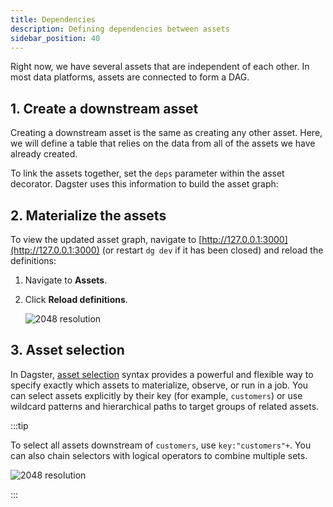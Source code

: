 ```yaml
---
title: Dependencies
description: Defining dependencies between assets
sidebar_position: 40
---
```


Right now, we have several assets that are independent of each other. In most data platforms, assets are connected to form a DAG.

## 1. Create a downstream asset

Creating a downstream asset is the same as creating any other asset. Here, we will define a table that relies on the data from all of the assets we have already created.

To link the assets together, set the `deps` parameter within the asset decorator. Dagster uses this information to build the asset graph:

<CodeExample
  path="docs_snippets/docs_snippets/guides/tutorials/dagster-tutorial/src/dagster_tutorial/defs/assets.py"
  language="python"
  startAfter="start_define_assets_with_dependencies"
  endBefore="end_define_assets_with_dependencies"
  title="src/dagster_tutorial/defs/assets.py"
/>

## 2. Materialize the assets

To view the updated asset graph, navigate to [http://127.0.0.1:3000](http://127.0.0.1:3000) (or restart `dg dev` if it has been closed) and reload the definitions:

1. Navigate to **Assets**.
2. Click **Reload definitions**.

   ![2048 resolution](/images/tutorial/dagster-tutorial/dependency-1.png)

## 3. Asset selection

In Dagster, [asset selection](/guides/build/assets/asset-selection-syntax) syntax provides a powerful and flexible way to specify exactly which assets to materialize, observe, or run in a job. You can select assets explicitly by their key (for example, `customers`) or use wildcard patterns and hierarchical paths to target groups of related assets.

:::tip

To select all assets downstream of `customers`, use `key:"customers"+`. You can also chain selectors with logical operators to combine multiple sets.

![2048 resolution](/images/tutorial/dagster-tutorial/dependency-2.png)

:::